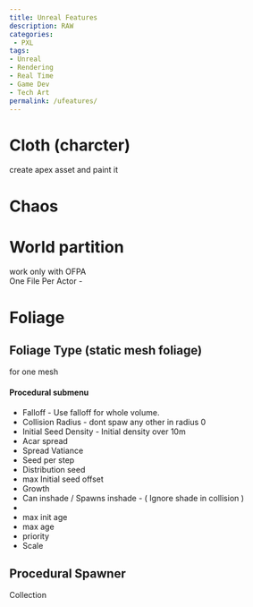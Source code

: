 ```yaml
---
title: Unreal Features
description: RAW
categories:
 - PXL
tags:
- Unreal
- Rendering
- Real Time
- Game Dev
- Tech Art
permalink: /ufeatures/
---
```



# Cloth (charcter)
create apex asset and paint it

# Chaos



# World partition
 work only with OFPA   
One File Per Actor -


# Foliage


## Foliage Type  (static mesh foliage)
for one mesh

#### Procedural submenu
- Falloff - Use falloff for whole volume.
- Collision Radius - dont spaw any other in radius 0
- Initial Seed Density - Initial density over 10m
 - Acar spread
 - Spread Vatiance
 - Seed per step
 - Distribution seed
 - max Initial seed offset
- Growth
 - Can inshade / Spawns inshade - ( Ignore shade in collision )
 -
 - max init age
 - max age
 - priority
 - Scale



## Procedural Spawner

Collection
